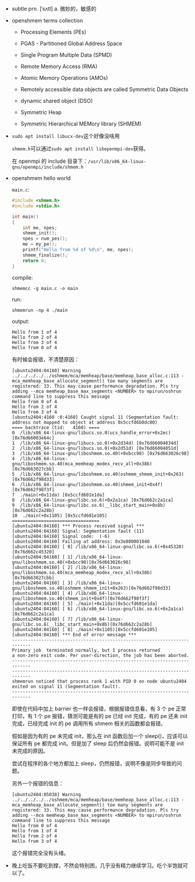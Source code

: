 * subtle prn. [ˈsʌtl] a. 微妙的，敏感的

* openshmem terms collection

    * Processing Elements (PEs)

    * PGAS - Partitioned Global Address Space

    * Single Program Multiple Data (SPMD) 

    * Remote Memory Access (RMA)

    * Atomic Memory Operations (AMOs)

    * Remotely accessible data objects are called Symmetric Data Objects

    * dynamic shared object (DSO)

    * Symmetric Heap

    * Symmetric Hierarchical MEMory library (SHMEM)

* `sudo apt install libucx-dev`这个好像没啥用

    `shmem.h`可以通过`sudo apt install libopenmpi-dev`获得。

    在 openmpi 的 include 目录下：`/usr/lib/x86_64-linux-gnu/openmpi/include/shmem.h`

* openshmem hello world

    `main.c`:

    ```c
    #include <shmem.h>
    #include <stdio.h>

    int main()
    {
        int me, npes;
        shmem_init();
        npes = num_pes();
        me = my_pe();
        printf("Hello from %d of %d\n", me, npes);
        shmem_finalize();
        return 0;
    }
    ```

    compile:

    `shmemcc -g main.c -o main`

    run:

    `shmemrun -np 4 ./main`

    output:

    ```
    Hello from 1 of 4
    Hello from 2 of 4
    Hello from 3 of 4
    Hello from 0 of 4
    ```

    有时候会报错，不清楚原因：

    ```
    [ubuntu2404:04160] Warning ../../../../../oshmem/mca/memheap/base/memheap_base_alloc.c:113 - mca_memheap_base_allocate_segment() too many segments are registered: 33. This may cause performance degradation. Pls try adding --mca memheap_base_max_segments <NUMBER> to mpirun/oshrun command line to suppress this message
    Hello from 0 of 4
    Hello from 2 of 4
    Hello from 3 of 4
    [ubuntu2404:4160 :0:4160] Caught signal 11 (Segmentation fault: address not mapped to object at address 0x5ccfd6b0dc80)
    ==== backtrace (tid:   4160) ====
    0  /lib/x86_64-linux-gnu/libucs.so.0(ucs_handle_error+0x2ec) [0x76d66003e64c]
    1  /lib/x86_64-linux-gnu/libucs.so.0(+0x2d34d) [0x76d66004034d]
    2  /lib/x86_64-linux-gnu/libucs.so.0(+0x2d51d) [0x76d66004051d]
    3  /lib/x86_64-linux-gnu/liboshmem.so.40(+0xbcc98) [0x76d663026c98]
    4  /lib/x86_64-linux-gnu/liboshmem.so.40(mca_memheap_modex_recv_all+0x38b) [0x76d663027cbb]
    5  /lib/x86_64-linux-gnu/liboshmem.so.40(oshmem_shmem_init+0x263) [0x76d662f98d33]
    6  /lib/x86_64-linux-gnu/liboshmem.so.40(shmem_init+0x4f) [0x76d662f98f3f]
    7  ./main(+0x11da) [0x5ccfd601e1da]
    8  /lib/x86_64-linux-gnu/libc.so.6(+0x2a1ca) [0x76d662c2a1ca]
    9  /lib/x86_64-linux-gnu/libc.so.6(__libc_start_main+0x8b) [0x76d662c2a28b]
    10  ./main(+0x1105) [0x5ccfd601e105]
    =================================
    [ubuntu2404:04160] *** Process received signal ***
    [ubuntu2404:04160] Signal: Segmentation fault (11)
    [ubuntu2404:04160] Signal code:  (-6)
    [ubuntu2404:04160] Failing at address: 0x3e800001040
    [ubuntu2404:04160] [ 0] /lib/x86_64-linux-gnu/libc.so.6(+0x45320)[0x76d662c45320]
    [ubuntu2404:04160] [ 1] /lib/x86_64-linux-gnu/liboshmem.so.40(+0xbcc98)[0x76d663026c98]
    [ubuntu2404:04160] [ 2] /lib/x86_64-linux-gnu/liboshmem.so.40(mca_memheap_modex_recv_all+0x38b)[0x76d663027cbb]
    [ubuntu2404:04160] [ 3] /lib/x86_64-linux-gnu/liboshmem.so.40(oshmem_shmem_init+0x263)[0x76d662f98d33]
    [ubuntu2404:04160] [ 4] /lib/x86_64-linux-gnu/liboshmem.so.40(shmem_init+0x4f)[0x76d662f98f3f]
    [ubuntu2404:04160] [ 5] ./main(+0x11da)[0x5ccfd601e1da]
    [ubuntu2404:04160] [ 6] /lib/x86_64-linux-gnu/libc.so.6(+0x2a1ca)[0x76d662c2a1ca]
    [ubuntu2404:04160] [ 7] /lib/x86_64-linux-gnu/libc.so.6(__libc_start_main+0x8b)[0x76d662c2a28b]
    [ubuntu2404:04160] [ 8] ./main(+0x1105)[0x5ccfd601e105]
    [ubuntu2404:04160] *** End of error message ***
    --------------------------------------------------------------------------
    Primary job  terminated normally, but 1 process returned
    a non-zero exit code. Per user-direction, the job has been aborted.
    --------------------------------------------------------------------------
    --------------------------------------------------------------------------
    shmemrun noticed that process rank 1 with PID 0 on node ubuntu2404 exited on signal 11 (Segmentation fault).
    --------------------------------------------------------------------------
    ```

    即使在代码中加上 barrier 也一样会报错，根据报错信息看，有 3 个 pe 正常打印，有 1 个 pe 报错，猜测可能是有的 pe 已经 init 完成，有的 pe 还未 init 完成，已经完成 init 的 pe 调用所有 shmem 相关的函数都会报错。

    假如是因为有的 pe 未完成 init，那么在 init 函数后加一个 sleep()，应该可以保证所有 pe 都完成 init。但是加了 sleep 后仍然会报错。说明可能不是 init 未完成的原因。

    尝试在程序的各个地方都加上 sleep，仍然报错，说明不像是同步导致的问题。

    另外一个报错的信息：

    ```
    [ubuntu2404:05038] Warning ../../../../../oshmem/mca/memheap/base/memheap_base_alloc.c:113 - mca_memheap_base_allocate_segment() too many segments are registered: 33. This may cause performance degradation. Pls try adding --mca memheap_base_max_segments <NUMBER> to mpirun/oshrun command line to suppress this message
    Hello from 0 of 4
    Hello from 1 of 4
    Hello from 2 of 4
    Hello from 3 of 4
    ```

    这个报错完全没有头绪。

* 晚上吃饭不要吃到撑，不然会特别困，几乎没有精力继续学习。吃个半饱就可以了。

